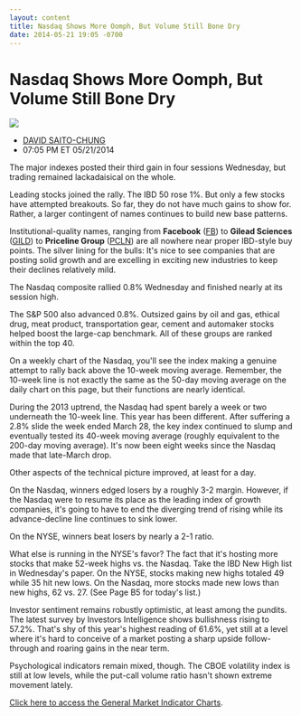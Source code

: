 ```yaml
---
layout: content
title: Nasdaq Shows More Oomph, But Volume Still Bone Dry
date: 2014-05-21 19:05 -0700
---
```



Nasdaq Shows More Oomph, But Volume Still Bone Dry
===================================================


![](https://www.investors.com/wp-content/uploads/ibd-migrated-images/MPv_140522_635362831143109299.png)

* [DAVID SAITO-CHUNG](https://www.investors.com/author/chungd/ "Posts by DAVID SAITO-CHUNG")
* 07:05 PM ET 05/21/2014




The major indexes posted their third gain in four sessions Wednesday, but trading remained lackadaisical on the whole.

  

Leading stocks joined the rally. The IBD 50 rose 1%. But only a few stocks have attempted breakouts. So far, they do not have much gains to show for. Rather, a larger contingent of names continues to build new base patterns.

  

Institutional-quality names, ranging from **Facebook** ([FB](https://research.investors.com/quote.aspx?symbol=FB)) to **Gilead Sciences** ([GILD](https://research.investors.com/quote.aspx?symbol=GILD)) to **Priceline Group** ([PCLN](https://research.investors.com/quote.aspx?symbol=PCLN)) are all nowhere near proper IBD-style buy points. The silver lining for the bulls: It's nice to see companies that are posting solid growth and are excelling in exciting new industries to keep their declines relatively mild.

  

The Nasdaq composite rallied 0.8% Wednesday and finished nearly at its session high.

  

The S&P 500 also advanced 0.8%. Outsized gains by oil and gas, ethical drug, meat product, transportation gear, cement and automaker stocks helped boost the large-cap benchmark. All of these groups are ranked within the top 40.

  

On a weekly chart of the Nasdaq, you'll see the index making a genuine attempt to rally back above the 10-week moving average. Remember, the 10-week line is not exactly the same as the 50-day moving average on the daily chart on this page, but their functions are nearly identical.

  

During the 2013 uptrend, the Nasdaq had spent barely a week or two underneath the 10-week line. This year has been different. After suffering a 2.8% slide the week ended March 28, the key index continued to slump and eventually tested its 40-week moving average (roughly equivalent to the 200-day moving average). It's now been eight weeks since the Nasdaq made that late-March drop.

  

Other aspects of the technical picture improved, at least for a day.

  

On the Nasdaq, winners edged losers by a roughly 3-2 margin. However, if the Nasdaq were to resume its place as the leading index of growth companies, it's going to have to end the diverging trend of rising while its advance-decline line continues to sink lower.

  

On the NYSE, winners beat losers by nearly a 2-1 ratio.

  

What else is running in the NYSE's favor? The fact that it's hosting more stocks that make 52-week highs vs. the Nasdaq. Take the IBD New High list in Wednesday's paper. On the NYSE, stocks making new highs totaled 49 while 35 hit new lows. On the Nasdaq, more stocks made new lows than new highs, 62 vs. 27. (See Page B5 for today's list.)

  

Investor sentiment remains robustly optimistic, at least among the pundits. The latest survey by Investors Intelligence shows bullishness rising to 57.2%. That's shy of this year's highest reading of 61.6%, yet still at a level where it's hard to conceive of a market posting a sharp upside follow-through and roaring gains in the near term.

  

Psychological indicators remain mixed, though. The CBOE volatility index is still at low levels, while the put-call volume ratio hasn't shown extreme movement lately.

  

[Click here to access the General Market Indicator Charts](https://www.investors.com/pdf/GMI_052214.pdf).




